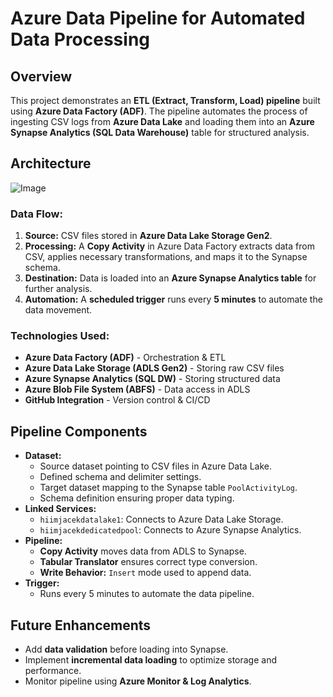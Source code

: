 # Azure Data Pipeline for Automated Data Processing

## Overview

This project demonstrates an **ETL (Extract, Transform, Load) pipeline** built using **Azure Data Factory (ADF)**. The pipeline automates the process of ingesting CSV logs from **Azure Data Lake** and loading them into an **Azure Synapse Analytics (SQL Data Warehouse)** table for structured analysis.

## Architecture

![Image](https://github.com/user-attachments/assets/8b5785ee-3ad9-4cb7-b68b-06313e15ee64)

### Data Flow:

1. **Source:** CSV files stored in **Azure Data Lake Storage Gen2**.
2. **Processing:** A **Copy Activity** in Azure Data Factory extracts data from CSV, applies necessary transformations, and maps it to the Synapse schema.
3. **Destination:** Data is loaded into an **Azure Synapse Analytics table** for further analysis.
4. **Automation:** A **scheduled trigger** runs every **5 minutes** to automate the data movement.

### Technologies Used:

- **Azure Data Factory (ADF)** - Orchestration & ETL
- **Azure Data Lake Storage (ADLS Gen2)** - Storing raw CSV files
- **Azure Synapse Analytics (SQL DW)** - Storing structured data
- **Azure Blob File System (ABFS)** - Data access in ADLS
- **GitHub Integration** - Version control & CI/CD

## Pipeline Components

- **Dataset:**
  - Source dataset pointing to CSV files in Azure Data Lake.
  - Defined schema and delimiter settings.
  - Target dataset mapping to the Synapse table `PoolActivityLog`.
  - Schema definition ensuring proper data typing.
- **Linked Services:**
  - `hiimjacekdatalake1`: Connects to Azure Data Lake Storage.
  - `hiimjacekdedicatedpool`: Connects to Azure Synapse Analytics.
- **Pipeline:**
  - **Copy Activity** moves data from ADLS to Synapse.
  - **Tabular Translator** ensures correct type conversion.
  - **Write Behavior:** `Insert` mode used to append data.
- **Trigger:**
  - Runs every 5 minutes to automate the data pipeline.

## Future Enhancements

- Add **data validation** before loading into Synapse.
- Implement **incremental data loading** to optimize storage and performance.
- Monitor pipeline using **Azure Monitor & Log Analytics**.
